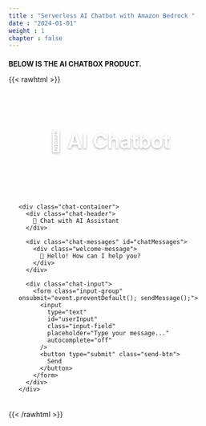 ```yaml
---
title : "Serverless AI Chatbot with Amazon Bedrock "
date : "2024-01-01" 
weight : 1 
chapter : false
---
```

#### BELOW IS THE AI CHATBOX PRODUCT.
{{< rawhtml >}}
<!DOCTYPE html>
<html lang="en">
<head>
  <meta charset="UTF-8" />
  <meta name="viewport" content="width=device-width, initial-scale=1.0"/>
  <title>AI Chatbot using Amazon Bedrock</title>
  <link href="https://fonts.googleapis.com/css2?family=Inter:wght@400;500;600&display=swap" rel="stylesheet">
  <style>
    * {
      margin: 0;
      padding: 0;
      box-sizing: border-box;
    }
    
    body {
      font-family: 'Inter', -apple-system, BlinkMacSystemFont, 'Segoe UI', Roboto, sans-serif;
      background: linear-gradient(135deg, #667eea 0%, #764ba2 100%);
      min-height: 100vh;
      display: flex;
      flex-direction: column;
      color: #333;
    }

    .container {
      max-width: 800px;
      margin: 0 auto;
      padding: 20px;
      flex: 1;
      display: flex;
      flex-direction: column;
    }

    .header {
      text-align: center;
      margin-bottom: 30px;
      color: white;
    }

    .header h1 {
      font-size: 2.5rem;
      font-weight: 600;
      margin-bottom: 10px;
      text-shadow: 0 2px 4px rgba(0,0,0,0.3);
    }

    .header p {
      font-size: 1.1rem;
      opacity: 0.9;
      font-weight: 400;
    }

    .chat-container {
      background: white;
      border-radius: 20px;
      box-shadow: 0 20px 40px rgba(0,0,0,0.1);
      overflow: hidden;
      flex: 1;
      display: flex;
      flex-direction: column;
      max-height: 600px;
    }

    .chat-header {
      background: linear-gradient(135deg, #667eea 0%, #764ba2 100%);
      color: white;
      padding: 20px;
      text-align: center;
      font-weight: 600;
      font-size: 1.2rem;
    }

    .chat-messages {
      flex: 1;
      padding: 20px;
      overflow-y: auto;
      background: #f8f9fa;
    }

    .message {
      margin-bottom: 20px;
      display: flex;
      align-items: flex-end;
      gap: 12px;
    }

    .message.user {
      flex-direction: row-reverse;
    }

    .avatar {
      width: 40px;
      height: 40px;
      border-radius: 50%;
      display: flex;
      align-items: center;
      justify-content: center;
      font-size: 18px;
      font-weight: 600;
      flex-shrink: 0;
    }

    .avatar.user {
      background: linear-gradient(135deg, #667eea 0%, #764ba2 100%);
      color: white;
    }

    .avatar.bot {
      background: #e9ecef;
      color: #495057;
    }

    .message-content {
      max-width: 70%;
      padding: 15px 20px;
      border-radius: 18px;
      font-size: 0.95rem;
      line-height: 1.5;
      word-wrap: break-word;
    }

    .message.user .message-content {
      background: linear-gradient(135deg, #667eea 0%, #764ba2 100%);
      color: white;
      border-bottom-right-radius: 6px;
    }

    .message.bot .message-content {
      background: white;
      color: #333;
      border: 1px solid #e9ecef;
      border-bottom-left-radius: 6px;
    }

    .chat-input {
      padding: 20px;
      background: white;
      border-top: 1px solid #e9ecef;
    }

    .input-group {
      display: flex;
      gap: 12px;
      align-items: center;
    }

    .input-field {
      flex: 1;
      padding: 15px 20px;
      border: 2px solid #e9ecef;
      border-radius: 25px;
      font-size: 1rem;
      outline: none;
      transition: all 0.3s ease;
      font-family: inherit;
    }

    .input-field:focus {
      border-color: #667eea;
      box-shadow: 0 0 0 3px rgba(102, 126, 234, 0.1);
    }

    .send-btn {
      padding: 15px 25px;
      background: linear-gradient(135deg, #667eea 0%, #764ba2 100%);
      color: white;
      border: none;
      border-radius: 25px;
      font-size: 1rem;
      font-weight: 600;
      cursor: pointer;
      transition: all 0.3s ease;
      font-family: inherit;
    }

    .send-btn:hover {
      transform: translateY(-2px);
      box-shadow: 0 8px 20px rgba(102, 126, 234, 0.3);
    }

    .send-btn:active {
      transform: translateY(0);
    }

    .welcome-message {
      text-align: center;
      color: #6c757d;
      font-style: italic;
      margin: 20px 0;
    }

    @media (max-width: 768px) {
      .container {
        padding: 10px;
      }
      
      .header h1 {
        font-size: 2rem;
      }
      
      .message-content {
        max-width: 85%;
      }
      
      .chat-container {
        max-height: 500px;
      }
    }

    /* Custom scrollbar */
    .chat-messages::-webkit-scrollbar {
      width: 6px;
    }

    .chat-messages::-webkit-scrollbar-track {
      background: #f1f1f1;
      border-radius: 3px;
    }

    .chat-messages::-webkit-scrollbar-thumb {
      background: #c1c1c1;
      border-radius: 3px;
    }

    .chat-messages::-webkit-scrollbar-thumb:hover {
      background: #a8a8a8;
    }
  </style>
</head>
<body>
  <div class="container">
    <div class="header">
      <h1>🤖 AI Chatbot</h1>
      <p>Powered by Amazon Bedrock</p>
    </div>
    
    <div class="chat-container">
      <div class="chat-header">
        💬 Chat with AI Assistant
      </div>
      
      <div class="chat-messages" id="chatMessages">
        <div class="welcome-message">
          👋 Hello! How can I help you?
        </div>
      </div>
      
      <div class="chat-input">
        <form class="input-group" onsubmit="event.preventDefault(); sendMessage();">
          <input 
            type="text" 
            id="userInput" 
            class="input-field" 
            placeholder="Type your message..." 
            autocomplete="off"
          />
          <button type="submit" class="send-btn">
            Send
          </button>
        </form>
      </div>
    </div>
  </div>

  <script>
    let history = [];
    
    async function sendMessage() {
      const userInput = document.getElementById('userInput');
      const message = userInput.value.trim();
      
      if (!message) return;
      
      // Add user message
      addMessage(message, 'user');
      
      // Clear input
      userInput.value = '';
      
      try {
        // Show typing indicator
        addTypingIndicator();
        
        // Call API
        const response = await fetch('https://lvusy8c5xb.execute-api.us-east-1.amazonaws.com/dev/chat-box', {
          method: 'POST',
          headers: { 'Content-Type': 'application/json' },
          body: JSON.stringify({ message, history })
        });
        
        const data = await response.json();
        const botReply = data.response;
        
        // Remove typing indicator and add bot message
        removeTypingIndicator();
        addMessage(botReply, 'bot');
        
        // Update history
        history.push({ user: message, assistant: botReply });
        
      } catch (error) {
        removeTypingIndicator();
        addMessage('Sorry, an error occurred. Please try again.', 'bot');
        console.error('Error:', error);
      }
      
      // Focus back to input
      userInput.focus();
    }
    
    function addMessage(text, sender) {
      const chatMessages = document.getElementById('chatMessages');
      const messageDiv = document.createElement('div');
      messageDiv.className = `message ${sender}`;
      
      const avatar = document.createElement('div');
      avatar.className = `avatar ${sender}`;
      avatar.textContent = sender === 'user' ? '👤' : '🤖';
      
      const content = document.createElement('div');
      content.className = 'message-content';
      content.textContent = text;
      
      messageDiv.appendChild(avatar);
      messageDiv.appendChild(content);
      chatMessages.appendChild(messageDiv);
      
      // Scroll to bottom
      chatMessages.scrollTop = chatMessages.scrollHeight;
    }
    
    function addTypingIndicator() {
      const chatMessages = document.getElementById('chatMessages');
      const typingDiv = document.createElement('div');
      typingDiv.className = 'message bot typing-indicator';
      typingDiv.id = 'typingIndicator';
      
      const avatar = document.createElement('div');
      avatar.className = 'avatar bot';
      avatar.textContent = '🤖';
      
      const content = document.createElement('div');
      content.className = 'message-content';
      content.textContent = 'Typing...';
      
      typingDiv.appendChild(avatar);
      typingDiv.appendChild(content);
      chatMessages.appendChild(typingDiv);
      
      chatMessages.scrollTop = chatMessages.scrollHeight;
    }
    
    function removeTypingIndicator() {
      const typingIndicator = document.getElementById('typingIndicator');
      if (typingIndicator) {
        typingIndicator.remove();
      }
    }
    
    // Enter to send
    document.getElementById('userInput').addEventListener('keydown', function(e) {
      if (e.key === 'Enter' && !e.shiftKey) {
        e.preventDefault();
        sendMessage();
      }
    });
  </script>
</body>
</html>
{{< /rawhtml >}}